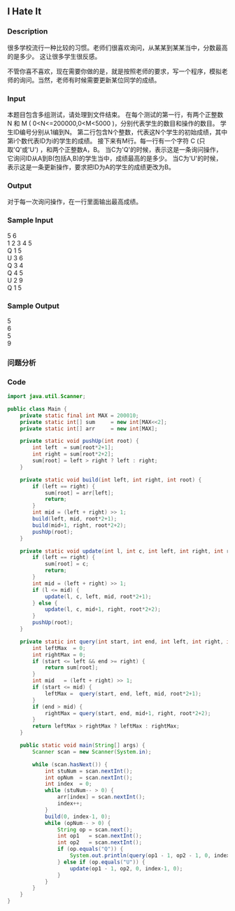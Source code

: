 ## I Hate It 

### Description
很多学校流行一种比较的习惯。老师们很喜欢询问，从某某到某某当中，分数最高的是多少。 
这让很多学生很反感。 

不管你喜不喜欢，现在需要你做的是，就是按照老师的要求，写一个程序，模拟老师的询问。当然，老师有时候需要更新某位同学的成绩。

### Input
本题目包含多组测试，请处理到文件结束。 
在每个测试的第一行，有两个正整数 N 和 M ( 0<N<=200000,0<M<5000 )，分别代表学生的数目和操作的数目。 
学生ID编号分别从1编到N。 
第二行包含N个整数，代表这N个学生的初始成绩，其中第i个数代表ID为i的学生的成绩。 
接下来有M行。每一行有一个字符 C (只取'Q'或'U') ，和两个正整数A，B。 
当C为'Q'的时候，表示这是一条询问操作，它询问ID从A到B(包括A,B)的学生当中，成绩最高的是多少。 
当C为'U'的时候，表示这是一条更新操作，要求把ID为A的学生的成绩更改为B。 

### Output
对于每一次询问操作，在一行里面输出最高成绩。

### Sample Input
5 6  
1 2 3 4 5  
Q 1 5  
U 3 6  
Q 3 4  
Q 4 5  
U 2 9  
Q 1 5  

### Sample Output
5  
6  
5  
9  

### 问题分析

### Code
```java
import java.util.Scanner;

public class Main {
    private static final int MAX = 200010;
    private static int[] sum     = new int[MAX<<2];
    private static int[] arr     = new int[MAX];

    private static void pushUp(int root) {
        int left  = sum[root*2+1];
        int right = sum[root*2+2];
        sum[root] = left > right ? left : right;
    }

    private static void build(int left, int right, int root) {
        if (left == right) {
            sum[root] = arr[left];
            return;
        }
        int mid = (left + right) >> 1;
        build(left, mid, root*2+1);
        build(mid+1, right, root*2+2);
        pushUp(root);
    }

    private static void update(int l, int c, int left, int right, int root) {
        if (left == right) {
            sum[root] = c;
            return;
        }
        int mid = (left + right) >> 1;
        if (l <= mid) {
            update(l, c, left, mid, root*2+1);
        } else {
            update(l, c, mid+1, right, root*2+2);
        }
        pushUp(root);
    }

    private static int query(int start, int end, int left, int right, int root) {
        int leftMax  = 0;
        int rightMax = 0;
        if (start <= left && end >= right) {
            return sum[root];
        }
        int mid   = (left + right) >> 1;
        if (start <= mid) {
            leftMax =  query(start, end, left, mid, root*2+1);
        }
        if (end > mid) {
            rightMax = query(start, end, mid+1, right, root*2+2);
        }
        return leftMax > rightMax ? leftMax : rightMax;
    }

    public static void main(String[] args) {
        Scanner scan = new Scanner(System.in);

        while (scan.hasNext()) {
            int stuNum = scan.nextInt();
            int opNum  = scan.nextInt();
            int index  = 0;
            while (stuNum-- > 0) {
                arr[index] = scan.nextInt();
                index++;
            }
            build(0, index-1, 0);
            while (opNum-- > 0) {
                String op = scan.next();
                int op1   = scan.nextInt();
                int op2   = scan.nextInt();
                if (op.equals("Q")) {
                    System.out.println(query(op1 - 1, op2 - 1, 0, index-1, 0));
                } else if (op.equals("U")) {
                    update(op1 - 1, op2, 0, index-1, 0);
                }
            }
        }
    }
}
```